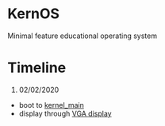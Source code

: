 # KernOS
Minimal feature educational operating system

# Timeline
1. 02/02/2020
  - boot to [kernel_main](OS/kernel/arch/x86/kernel.cpp)
  - display through [VGA display](OS/include/vga.h)
